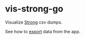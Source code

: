 # vis-strong-go

Visualize [Strong](https://www.strong.app/) csv dumps.

See how to [export](https://help.strongapp.io/article/235-export-strong-data) data from the app.
